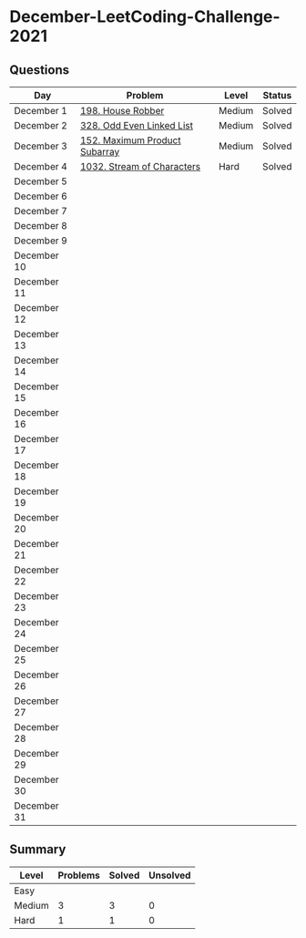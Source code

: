 # December-LeetCoding-Challenge-2021

## Questions
| Day | Problem | Level | Status |
| --- | --- | --- | --- |
| December 1 | [198. House Robber](https://leetcode.com/problems/house-robber/) | Medium | Solved |
| December 2 | [328. Odd Even Linked List](https://leetcode.com/problems/odd-even-linked-list/) | Medium | Solved |
| December 3 | [152. Maximum Product Subarray](https://leetcode.com/problems/maximum-product-subarray/) | Medium | Solved |
| December 4 | [1032. Stream of Characters](https://leetcode.com/problems/stream-of-characters/) | Hard | Solved |
| December 5 | []() |  |  |
| December 6 | []() |  |  |
| December 7 | []() |  |  |
| December 8 | []() |  |  |
| December 9 | []() |  |  |
| December 10 | []() |  |  |
| December 11 | []() |  |  |
| December 12 | []() |  |  |
| December 13 | []() |  |  |
| December 14 | []() |  |  |
| December 15 | []() |  |  |
| December 16 | []() |  |  |
| December 17 | []() |  |  |
| December 18 | []() |  |  |
| December 19 | []() |  |  |
| December 20 | []() |  |  |
| December 21 | []() |  |  |
| December 22 | []() |  |  |
| December 23 | []() |  |  |
| December 24 | []() |  |  |
| December 25 | []() |  |  |
| December 26 | []() |  |  |
| December 27 | []() |  |  |
| December 28 | []() |  |  |
| December 29 | []() |  |  |
| December 30 | []() |  |  |
| December 31 | []() |  |  |

## Summary
| Level  | Problems | Solved | Unsolved |
| ---    | --- | --- | --- |
| Easy   |  |  |  |
| Medium | 3 | 3 | 0 |
| Hard   | 1 | 1 | 0 |

